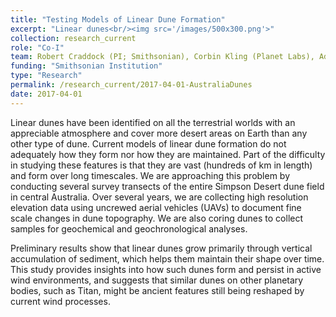 ```yaml
---
title: "Testing Models of Linear Dune Formation"
excerpt: "Linear dunes<br/><img src='/images/500x300.png'>"
collection: research_current
role: "Co-I"
team: Robert Craddock (PI; Smithsonian), Corbin Kling (Planet Labs), Adam Milewski (University of Georgia), Stephen Tooth (Aberystwyth University)
funding: "Smithsonian Institution"
type: "Research"
permalink: /research_current/2017-04-01-AustraliaDunes
date: 2017-04-01
---
```



Linear dunes have been identified on all the terrestrial worlds with an appreciable atmosphere and cover more desert areas on Earth than any other type of dune. Current models of linear dune formation do not adequately how they form nor how they are maintained. Part of the difficulty in studying these features is that they are vast (hundreds of km in length) and form over long timescales. We are approaching this problem by conducting several survey transects of the entire Simpson Desert dune field in central Australia. Over several years, we are collecting high resolution elevation data using uncrewed aerial vehicles (UAVs) to document fine scale changes in dune topography. We are also coring dunes to collect samples for geochemical and geochronological analyses. 

Preliminary results show that linear dunes grow primarily through vertical accumulation of sediment, which helps them maintain their shape over time. This study provides insights into how such dunes form and persist in active wind environments, and suggests that similar dunes on other planetary bodies, such as Titan, might be ancient features still being reshaped by current wind processes.